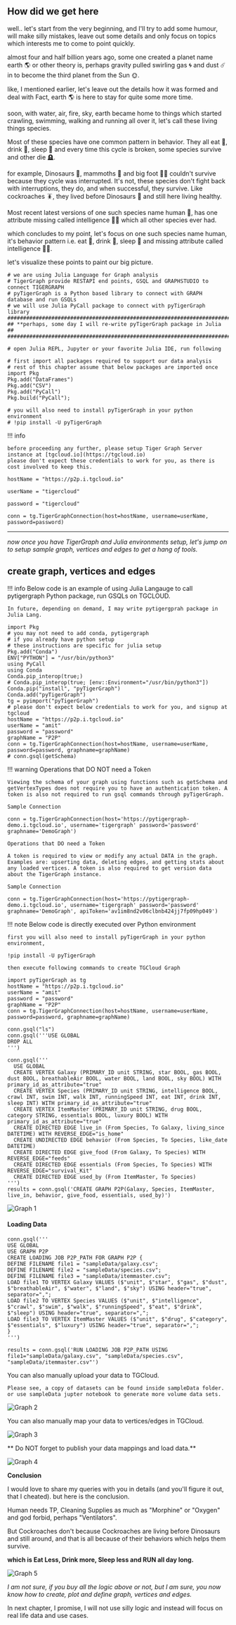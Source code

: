 ## How did we get here

well.. let's start from the very beginning, 
and I'll try to add some humour, will make silly mistakes, leave out some details and only focus on topics which interests me to come to point quickly.

almost four and half billion years ago, some one created a planet name earth 🌎 or other theory is, perhaps gravity pulled swirling gas 🌀 and dust ☄️ in to become the third planet from the Sun 🌞.

like, I mentioned earlier, let's leave out the details how it was formed and deal with Fact, earth 🌎 is here to stay for quite some more time.

soon, with water, air, fire, sky, earth became home to things which started crawling, swimming, walking and running all over it, let's call these living things species.

Most of these species have one common pattern in behavior. They all eat 🥣, drink 🍷, sleep 🛌 and every time this cycle is broken, some species survive and other die 🪦.

for example, Dinosaurs 🦖, mammoths 🦣 and big foot 🦶🏿 couldn't survive because they cycle was interrupted.
It's not, these species don't fight back with interruptions, they do, and when successful, they survive.
Like cockroaches 🪳, they lived before Dinosaurs 🦖 and still here living healthy.

Most recent latest versions of one such species name human 🧝, has one attribute missing called intelligence 🧐💡 which all other species ever had.

which concludes to my point, let's focus on one such species name human, it's behavior pattern i.e. eat 🥣, drink 🍷, sleep 🛌
and missing attribute called intelligence 🧐💡.

let's visualize these points to paint our big picture.

```@example
# we are using Julia Language for Graph analysis
# TigerGraph provide RESTAPI end points, GSQL and GRAPHSTUDIO to connect TIGERGRAPH
# pyTigerGraph is a Python based library to connect with GRAPH database and run GSQLs
# we will use Julia PyCall package to connect with pyTigerGraph library
#######################################################################
## **perhaps, some day I will re-write pyTigerGraph package in Julia ##
#######################################################################

# open Julia REPL, Jupyter or your favorite Julia IDE, run following

# first import all packages required to support our data analysis
# rest of this chapter assume that below packages are imported once
import Pkg
Pkg.add("DataFrames")
Pkg.add("CSV")
Pkg.add("PyCall")
Pkg.build("PyCall");

# you will also need to install pyTigerGraph in your python environment
# !pip install -U pyTigerGraph
```

!!! info

    before proceeding any further, please setup Tiger Graph Server instance at [tgcloud.io](https://tgcloud.io)
    please don't expect these credentials to work for you, as there is cost involved to keep this.

    hostName = "https://p2p.i.tgcloud.io"

    userName = "tigercloud"

    password = "tigercloud"

    conn = tg.TigerGraphConnection(host=hostName, username=userName, password=password)


---

*now once you have TigerGraph and Julia environments setup, let's jump on to setup sample graph, vertices and edges to get a hang of tools.*

## create graph, vertices and edges

!!! info
    Below code is an example of using Julia Langauge to call pytigergraph Python package, run GSQLs on TGCLOUD.

    In future, depending on demand, I may write pytigergprah package in Julia Lang.

```@example
import Pkg
# you may not need to add conda, pytigergraph
# if you already have python setup
# these instructions are specific for julia setup
Pkg.add("Conda")
ENV["PYTHON"] = "/usr/bin/python3"
using PyCall
using Conda
Conda.pip_interop(true;)
# Conda.pip_interop(true; [env::Environment="/usr/bin/python3"])
Conda.pip("install", "pyTigerGraph")
Conda.add("pyTigerGraph")
tg = pyimport("pyTigerGraph")
# please don't expect below credentials to work for you, and signup at tgcloud
hostName = "https://p2p.i.tgcloud.io"
userName = "amit"
password = "password"
graphName = "P2P"
conn = tg.TigerGraphConnection(host=hostName, username=userName, password=password, graphname=graphName)
# conn.gsql(getSchema)
```

!!! warning
    Operations that DO NOT need a Token
    
    Viewing the schema of your graph using functions such as getSchema and getVertexTypes does not require you to have an authentication token. A token is also not required to run gsql commands through pyTigerGraph.
    
    Sample Connection
    
    conn = tg.TigerGraphConnection(host='https://pytigergraph-demo.i.tgcloud.io', username='tigergraph' password='password' graphname='DemoGraph')
    
    Operations that DO need a Token

    A token is required to view or modify any actual DATA in the graph. Examples are: upserting data, deleting edges, and getting stats about any loaded vertices. A token is also required to get version data about the TigerGraph instance.

    Sample Connection

    conn = tg.TigerGraphConnection(host='https://pytigergraph-demo.i.tgcloud.io', username='tigergraph' password='password' graphname='DemoGraph', apiToken='av1im8nd2v06clbnb424jj7fp09hp049')


!!! note
    Below code is directly executed over Python environment
    
    first you will also need to install pyTigerGraph in your python environment,

    !pip install -U pyTigerGraph
    
    then execute following commands to create TGCloud Graph

```@python
import pyTigerGraph as tg
hostName = "https://p2p.i.tgcloud.io"
userName = "amit"
password = "password"
graphName = "P2P"
conn = tg.TigerGraphConnection(host=hostName, username=userName, password=password, graphname=graphName)

conn.gsql("ls")
conn.gsql('''USE GLOBAL
DROP ALL
''')

conn.gsql('''
  USE GLOBAL
  CREATE VERTEX Galaxy (PRIMARY_ID unit STRING, star BOOL, gas BOOL, dust BOOL, breathableAir BOOL, water BOOL, land BOOL, sky BOOL) WITH primary_id_as_attribute="true"
  CREATE VERTEX Species (PRIMARY_ID unit STRING, intelligence BOOL, crawl INT, swim INT, walk INT, runningSpeed INT, eat INT, drink INT, sleep INT) WITH primary_id_as_attribute="true"
  CREATE VERTEX ItemMaster (PRIMARY_ID unit STRING, drug BOOL, category STRING, essentials BOOL, luxury BOOL) WITH primary_id_as_attribute="true"
  CREATE DIRECTED EDGE live_in (From Species, To Galaxy, living_since DATETIME) WITH REVERSE_EDGE="is_home"
  CREATE UNDIRECTED EDGE behavior (From Species, To Species, like_date DATETIME)
  CREATE DIRECTED EDGE give_food (From Galaxy, To Species) WITH REVERSE_EDGE="feeds"
  CREATE DIRECTED EDGE essentials (From Species, To Species) WITH REVERSE_EDGE="survival_Kit"
  CREATE DIRECTED EDGE used_by (From ItemMaster, To Species)
''')
results = conn.gsql('CREATE GRAPH P2P(Galaxy, Species, ItemMaster, live_in, behavior, give_food, essentials, used_by)')
```

![Graph 1](https://github.com/AmitXShukla/P2P.ai/blob/main/docs/assets/images/graph1.png?raw=true)
    
#### Loading Data

```example
conn.gsql('''
USE GLOBAL
USE GRAPH P2P
CREATE LOADING JOB P2P_PATH FOR GRAPH P2P {
DEFINE FILENAME file1 = "sampleData/galaxy.csv";
DEFINE FILENAME file2 = "sampleData/species.csv";
DEFINE FILENAME file3 = "sampleData/itemmaster.csv";
LOAD file1 TO VERTEX Galaxy VALUES ($"unit", $"star", $"gas", $"dust", $"breathableAir", $"water", $"land", $"sky") USING header="true", separator=",";
LOAD file2 TO VERTEX Species VALUES ($"unit", $"intelligence", $"crawl", $"swim", $"walk", $"runningSpeed", $"eat", $"drink", $"sleep") USING header="true", separator=",";
LOAD file3 TO VERTEX ItemMaster VALUES ($"unit", $"drug", $"category", $"essentials", $"luxury") USING header="true", separator=",";
}
''')

results = conn.gsql('RUN LOADING JOB P2P_PATH USING file1="sampleData/galaxy.csv", "sampleData/species.csv", "sampleData/itemmaster.csv"')
```

You can also manually upload your data to TGCloud.

    Please see, a copy of datasets can be found inside sampleData folder. or use sampleData jupter notebook to generate more volume data sets.

![Graph 2](https://github.com/AmitXShukla/P2P.ai/blob/main/docs/assets/images/graph2.png?raw=true)

You can also manually map your data to vertices/edges in TGCloud.

![Graph 3](https://github.com/AmitXShukla/P2P.ai/blob/main/docs/assets/images/graph3.png?raw=true)

** Do NOT forget to publish your data mappings and load data.**

![Graph 4](https://github.com/AmitXShukla/P2P.ai/blob/main/docs/assets/images/graph4.png?raw=true)


**Conclusion**

I would love to share my queries with you in details (and you'll figure it out, that I cheated).
but here is the conclusion.

Human needs TP, Cleaning Supplies as much as "Morphine" or "Oxygen" and god forbid, perhaps "Ventilators".

But Cockroaches don't because Cockroaches are living before Dinosaurs and still around, and that is all because of their behaviors which helps them survive.

**which is Eat Less, Drink more, Sleep less and RUN all day long.**

![Graph 5](https://github.com/AmitXShukla/P2P.ai/blob/main/docs/assets/images/graph5.png?raw=true)


*I am not sure, if you buy all the logic above or not, but I am sure, you now know how to create, plot and define graph, vertices and edges.*

In next chapter, I promise, I will not use silly logic and instead will focus on real life data and use cases.